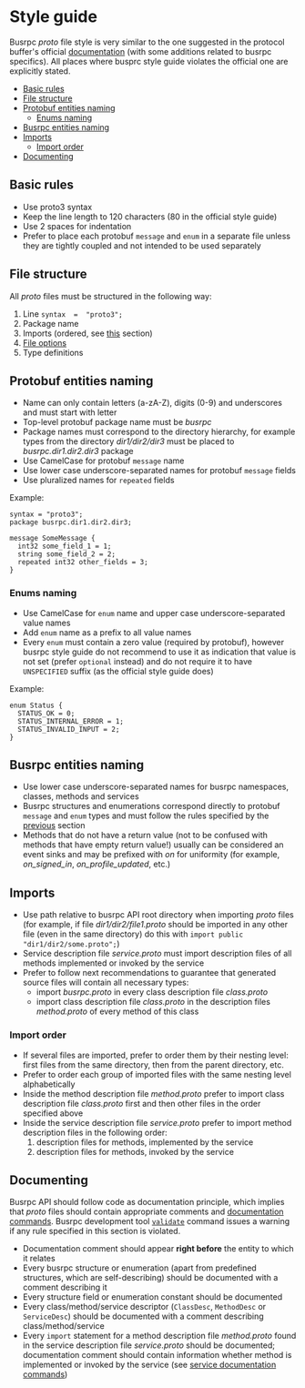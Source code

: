 # Style guide

Busrpc *proto* file style is very similar to the one suggested in the protocol buffer's official [documentation](https://developers.google.com/protocol-buffers/docs/style) (with some additions related to busrpc specifics). All places where busprc style guide violates the official one are explicitly stated.

* [Basic rules](#basic-rules)
* [File structure](#file-structure)
* [Protobuf entities naming](#protobuf-entities-naming)
  * [Enums naming](#enums-naming)
* [Busrpc entities naming](#busrpc-entities-naming)
* [Imports](#imports)
  * [Import order](#import-order)
* [Documenting](#documenting)

## Basic rules

* Use proto3 syntax
* Keep the line length to 120 characters (80 in the official style guide)
* Use 2 spaces for indentation
* Prefer to place each protobuf `message` and `enum` in a separate file unless they are tightly coupled and not intended to be used separately

## File structure

All *proto* files must be structured in the following way:
1. Line `syntax  =  "proto3";`
2. Package name
3. Imports (ordered, see [this](#imports) section)
4. [File options](https://developers.google.com/protocol-buffers/docs/proto3#options)
5. Type definitions

## Protobuf entities naming

* Name can only contain letters (a-zA-Z), digits (0-9) and underscores and must start with letter
* Top-level protobuf package name must be *busrpc*
* Package names must correspond to the directory hierarchy, for example types from the directory *dir1/dir2/dir3* must be placed to *busrpc.dir1.dir2.dir3* package
* Use CamelCase for protobuf `message` name
* Use lower case underscore-separated names for protobuf `message` fields
* Use pluralized names for `repeated` fields

Example:
```
syntax = "proto3";
package busrpc.dir1.dir2.dir3;

message SomeMessage {
  int32 some_field_1 = 1;
  string some_field_2 = 2;
  repeated int32 other_fields = 3;
}
```

### Enums naming

* Use CamelCase for `enum` name and upper case underscore-separated value names
* Add `enum` name as a prefix to all value names
* Every `enum` must contain a zero value (required by protobuf), however busrpc style guide do not recommend to use it as indication that value is not set (prefer `optional` instead) and do not require it to have `UNSPECIFIED` suffix (as the official style guide does)

Example:
```
enum Status {
  STATUS_OK = 0;
  STATUS_INTERNAL_ERROR = 1;
  STATUS_INVALID_INPUT = 2;
}
```

## Busrpc entities naming

* Use lower case underscore-separated names for busrpc namespaces, classes, methods and services
* Busrpc structures and enumerations correspond directly to protobuf `message` and `enum` types and must follow the rules specified by the [previous](#protobuf-entities-naming) section
* Methods that do not have a return value (not to be confused with methods that have empty return value!) usually can be considered an event sinks and may be prefixed with *on* for uniformity (for example, *on_signed_in*, *on_profile_updated*, etc.)

## Imports

* Use path relative to busrpc API root directory when importing *proto* files (for example, if file *dir1/dir2/file1.proto* should be imported in any other file (even in the same directory) do this with `import public "dir1/dir2/some.proto";`)
* Service description file *service.proto* must import description files of all methods implemented or invoked by the service
* Prefer to follow next recommendations to guarantee that generated source files will contain all necessary types:
  * import *busrpc.proto* in every class description file *class.proto*
  * import class description file *class.proto* in the description files *method.proto* of every method of this class

### Import order

* If several files are imported, prefer to order them by their nesting level: first files from the same directory, then from the parent directory, etc.
* Prefer to order each group of imported files with the same nesting level alphabetically
* Inside the method description file *method.proto* prefer to import class description file *class.proto* first and then other files in the order specified above
* Inside the service description file *service.proto* prefer to import method description files in the following order:
  1. description files for methods, implemented by the service
  2. description files for methods, invoked by the service

## Documenting

Busrpc API should follow code as documentation principle, which implies that *proto* files should contain appropriate comments and [documentation commands](./busrpc.md#documentation-commands). Busrpc development tool [`validate`]() command issues a warning if any rule specified in this section is violated.

* Documentation comment should appear **right before** the entity to which it relates
* Every busrpc structure or enumeration (apart from predefined structures, which are self-describing) should be documented with a comment describing it
* Every structure field or enumeration constant should be documented
* Every class/method/service descriptor (`ClassDesc`, `MethodDesc` or `ServiceDesc`) should be documented with a comment describing class/method/service
* Every `import` statement for a method description file *method.proto* found in the service description file *service.proto* should be documented; documentation comment should contain information whether method is implemented or invoked by the service (see [service documentation commands](./busrpc.md#service-documentation-commands))
